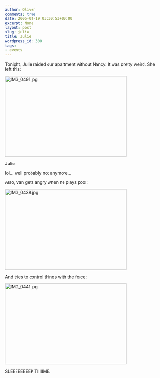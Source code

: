```yaml
---
author: Oliver
comments: true
date: 2005-08-19 03:30:53+00:00
excerpt: None
layout: post
slug: julie
title: Julie
wordpress_id: 300
tags:
- events
---
```


Tonight, Julie raided our apartment without Nancy.  It was pretty weird.  She left this:

<img alt="IMG_0491.jpg" src="http://www.oliverweb.com/images05/blog/IMG_0491.jpg" width="400" height="266" />

Julie

lol... well probably not anymore...

Also, Van gets angry when he plays pool:

<img alt="IMG_0438.jpg" src="http://www.oliverweb.com/images05/blog/IMG_0438.jpg" width="400" height="266" />

And tries to control things with the force:

<img alt="IMG_0441.jpg" src="http://www.oliverweb.com/images05/blog/IMG_0441.jpg" width="400" height="267" />

SLEEEEEEEEP TIIIIIME.
